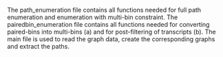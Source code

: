 The path_enumeration file contains all functions needed for full path enumeration and enumeration with multi-bin constraint.
The pairedbin_enumeration file contains all functions needed for converting paired-bins into multi-bins (a) and for post-filtering of transcripts (b).
The main file is used to read the graph data, create the corresponding graphs and extract the paths.



